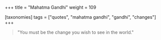 +++
title = "Mahatma Gandhi"
weight = 109

[taxonomies]
tags = ["quotes", "mahatma gandhi", "gandhi", "changes"]
+++

> "You must be the change you wish to see in the world."

